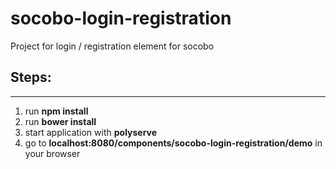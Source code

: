 # socobo-login-registration

Project for login / registration element for socobo

## Steps:
---------
1. run **npm install**
2. run **bower install**
3. start application with **polyserve**
4. go to **localhost:8080/components/socobo-login-registration/demo** in your browser
